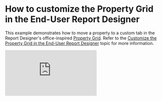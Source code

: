 # How to customize the Property Grid in the End-User Report Designer

This example demonstrates how to move a property to a custom tab in the Report Designer's office-inspired [Property Grid](https://docs.devexpress.com/XtraReports/400368). Refer to the [Customize the Property Grid in the End-User Report Designer](https://docs.devexpress.com/XtraReports/400369) topic for more information.

![](https://github.com/DevExpress-Examples/Customize-the-Property-Grid-in-the-Report-Designer/blob/18.2.3%2B/PropertyGrid-MovePropertyToNewTab.md)